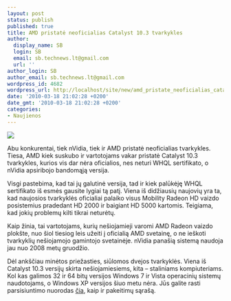 ```yaml
---
layout: post
status: publish
published: true
title: AMD pristatė neoficialias Catalyst 10.3 tvarkykles
author:
  display_name: SB
  login: SB
  email: sb.technews.lt@gmail.com
  url: ''
author_login: SB
author_email: sb.technews.lt@gmail.com
wordpress_id: 4682
wordpress_url: http://localhost/site/new/amd_pristate_neoficialias_catalyst_103_tvarkykles_/
date: '2010-03-18 21:02:28 +0200'
date_gmt: '2010-03-18 21:02:28 +0200'
categories:
- Naujienos
---
```

<div class="imgright"><img src="http://t3.gstatic.com/images?q=tbn:8lKHfn95SbdC4M:http://www.prime-news.info/wp-content/ati-catalyst-logo.jpg"  /></div>
<p>Abu konkurentai, tiek nVidia, tiek ir AMD pristatė neoficialias tvarkykles. Tiesa, AMD kiek suskubo ir vartotojams vakar pristatė Catalyst 10.3 tvarkykles, kurios vis dar nėra oficialios, nes neturi WHQL sertifikato, o nVidia apsiribojo bandomąją versija.</p>
<p>Visgi pastebima, kad tai jų galutinė versija, tad ir kiek palūkėję WHQL sertifikato iš esmės gausite lygiai tą patį. Viena iš didžiausių naujovių yra ta, kad naujosios tvarkyklės oficialiai palaiko visus Mobility Radeon HD vaizdo posistemius pradedant HD 2000 ir baigiant HD 5000 kartomis. Teigiama, kad jokių problemų kilti tikrai neturėtų.</p>
<p>Kaip žinia, tai vartotojams, kurių nešiojamieji varomi AMD Radeon vaizdo plokšte, nuo šiol tiesiog leis užeiti į oficialią AMD svetainę, o ne ieškoti tvarkyklių nešiojamojo gamintojo svetainėje. nVidia panašią sistemą naudoja jau nuo 2008 metų gruodžio.</p>
<p>Dėl ankščiau minėtos priežasties, siūlomos dvejos tvarkyklės. Viena iš Catalyst 10.3 versijų skirta nešiojamiesiems, kita – staliniams kompiuteriams. Kol kas galimos 32 ir 64 bitų versijos Windows 7 ir Vista operacinių sistemų naudotojams, o Windows XP versijos šiuo metu nėra. Jūs galite rasti parsisiuntimo nuorodas <a class="ns" href="http://sites.amd.com/US/UNDERGROUND/TIPS/Pages/catalyst-10-3-preview.aspx">čia</a>, kaip ir pakeitimų sąrašą.<br /></p>
